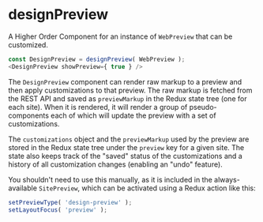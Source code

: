 # designPreview

A Higher Order Component for an instance of `WebPreview` that can be customized.

```javascript
const DesignPreview = designPreview( WebPreview );
<DesignPreview showPreview={ true } />
```

The `DesignPreview` component can render raw markup to a preview and then apply customizations to that preview. The raw markup is fetched from the REST API and saved as `previewMarkup` in the Redux state tree (one for each site). When it is rendered, it will render a group of pseudo-components each of which will update the preview with a set of customizations.

The `customizations` object and the `previewMarkup` used by the preview are stored in the Redux state tree under the `preview` key for a given site. The state also keeps track of the "saved" status of the customizations and a history of all customization changes (enabling an "undo" feature).

You shouldn't need to use this manually, as it is included in the always-available `SitePreview`, which can be activated using a Redux action like this:

```javascript
setPreviewType( 'design-preview' );
setLayoutFocus( 'preview' );
```
